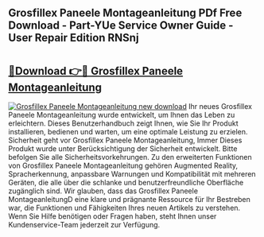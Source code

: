## Grosfillex Paneele Montageanleitung PDf Free Download - Part-YUe Service Owner Guide - User Repair Edition RNSnj

# <h2><a href="http://df6vc6.blite.top/?on=Grosfillex+Paneele+Montageanleitung">🔗Download 👉🔴 Grosfillex Paneele Montageanleitung</a></h2>

[![Grosfillex Paneele Montageanleitung new download](https://i.imgur.com/lujVjoI.png)](http://df6vc6.blite.top/?on=Grosfillex+Paneele+Montageanleitung)
Ihr neues Grosfillex Paneele Montageanleitung wurde entwickelt, um Ihnen das Leben zu erleichtern. Dieses Benutzerhandbuch zeigt Ihnen, wie Sie Ihr Produkt installieren, bedienen und warten, um eine optimale Leistung zu erzielen. Sicherheit geht vor Grosfillex Paneele Montageanleitung, Immer Dieses Produkt wurde unter Berücksichtigung der Sicherheit entwickelt. Bitte befolgen Sie alle Sicherheitsvorkehrungen. Zu den erweiterten Funktionen von Grosfillex Paneele Montageanleitung gehören Augmented Reality, Spracherkennung, anpassbare Warnungen und Kompatibilität mit mehreren Geräten, die alle über die schlanke und benutzerfreundliche Oberfläche zugänglich sind. Wir glauben, dass das Grosfillex Paneele MontageanleitungD eine klare und prägnante Ressource für Ihr Bestreben war, die Funktionen und Fähigkeiten Ihres neuen Artikels zu verstehen. Wenn Sie Hilfe benötigen oder Fragen haben, steht Ihnen unser Kundenservice-Team jederzeit zur Verfügung.
